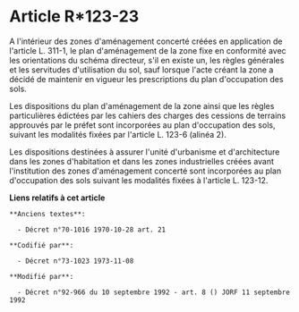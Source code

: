 # Article R*123-23

A l'intérieur des zones d'aménagement concerté créées en application de l'article L. 311-1, le plan d'aménagement de la zone
fixe en conformité avec les orientations du schéma directeur, s'il en existe un, les règles générales et les servitudes
d'utilisation du sol, sauf lorsque l'acte créant la zone a décidé de maintenir en vigueur les prescriptions du plan
d'occupation des sols.

Les dispositions du plan d'aménagement de la zone ainsi que les règles particulières édictées par les cahiers des charges des
cessions de terrains approuvés par le préfet sont incorporées au plan d'occupation des sols, suivant les modalités fixées par
l'article L. 123-6 (alinéa 2).

Les dispositions destinées à assurer l'unité d'urbanisme et d'architecture dans les zones d'habitation et dans les zones
industrielles créées avant l'institution des zones d'aménagement concerté sont incorporées au plan d'occupation des sols
suivant les modalités fixées à l'article L. 123-12.

**Liens relatifs à cet article**

	**Anciens textes**:

	  - Décret n°70-1016 1970-10-28 art. 21

	**Codifié par**:

	  - Décret n°73-1023 1973-11-08

	**Modifié par**:

	  - Décret n°92-966 du 10 septembre 1992 - art. 8 () JORF 11 septembre 1992
